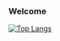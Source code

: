 ### Welcome


[![Top Langs](https://github-readme-stats.vercel.app/api/top-langs/?username=yanhenning&layout=compact&hide=c%23,java)](https://github.com/yanhenning/github-readme-stats)

